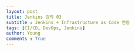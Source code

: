 ```yaml
---
layout: post
title: Jenkins 강의 03
subtitle : Jenkins + Infrastructure as Code 연동
tags: [CI/CD, DevOps, Jenkins]
author: Young
comments : True
---
```


